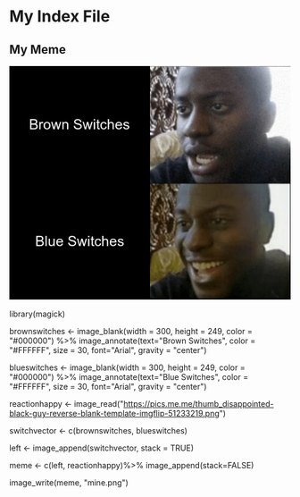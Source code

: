 # My Index File

## My Meme

![P](mine.png)

library(magick)

brownswitches <- image_blank(width = 300,
                     height = 249,
                     color = "#000000") %>%
  image_annotate(text="Brown Switches", 
                 color = "#FFFFFF",
                 size = 30,
                 font="Arial",
                 gravity = "center")

blueswitches <- image_blank(width = 300,
                             height = 249,
                             color = "#000000") %>%
  image_annotate(text="Blue Switches", 
                 color = "#FFFFFF",
                 size = 30,
                 font="Arial",
                 gravity = "center")

reactionhappy <- image_read("https://pics.me.me/thumb_disappointed-black-guy-reverse-blank-template-imgflip-51233219.png")

switchvector <- c(brownswitches, blueswitches)

left <- image_append(switchvector, stack = TRUE)


meme <- c(left, reactionhappy)%>%
  image_append(stack=FALSE)


image_write(meme, "mine.png")


